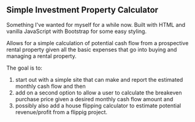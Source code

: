 ## Simple Investment Property Calculator

Something I've wanted for myself for a while now. Built with HTML and vanilla JavaScript with Bootstrap for some easy styling.

Allows for a simple calculation of potential cash flow from a prospective rental property given all the basic expenses that go into buying and managing a rental property.

The goal is to:

1) start out with a simple site that can make and report the estimated monthly cash flow and then
2) add on a second option to allow a user to calculate the breakeven purchase price given a desired monthly cash flow amount and
3) possibly also add a house flipping calculator to estimate potential revenue/profit from a flippig project.